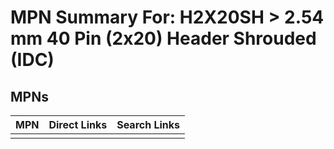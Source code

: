 



# MPN Summary For: H2X20SH > 2.54 mm 40 Pin (2x20) Header Shrouded (IDC)

## MPNs
  

|MPN|Direct Links|Search Links|
| :--- | :--- | :--- |
||||
